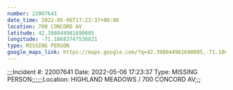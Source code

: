 ```yaml
---
number: 22007641
date_time: 2022-05-06T17:23:37+00:00
location: 700 CONCORD AV
latitude: 42.398044961690005
longitude: -71.18683747536821
type: MISSING PERSON
google_maps_link: https://maps.google.com/?q=42.398044961690005,-71.18683747536821
---
```


;;;Incident #: 22007641  Date: 2022-05-06 17:23:37   Type: MISSING PERSON;;;;;;Location: HIGHLAND MEADOWS / 700 CONCORD AV;;;
